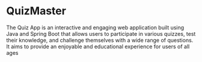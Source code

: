 # QuizMaster


The Quiz App is an interactive and engaging web application built using Java and Spring Boot that allows users to participate in various quizzes, test their knowledge, and challenge themselves with a wide range of questions. It aims to provide an enjoyable and educational experience for users of all ages

